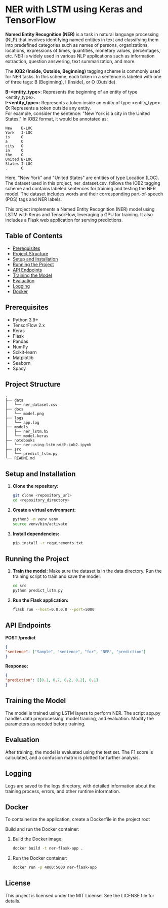 # NER with LSTM using Keras and TensorFlow

**Named Entity Recognition (NER)** is a task in natural language processing (NLP) that involves identifying named entities in text and classifying them into predefined categories such as names of persons, organizations, locations, expressions of times, quantities, monetary values, percentages, etc. NER is widely used in various NLP applications such as information extraction, question answering, text summarization, and more.  
  
The **IOB2 (Inside, Outside, Beginning)** tagging scheme is commonly used for NER tasks. In this scheme, each token in a sentence is labeled with one of three tags: B (Beginning), I (Inside), or O (Outside).  
  
**B-<entity_type>**: Represents the beginning of an entity of type <entity_type>.  
**I-<entity_type>**: Represents a token inside an entity of type <entity_type>.  
**O**: Represents a token outside any entity.      
For example, consider the sentence: "New York is a city in the United States." In IOB2 format, it would be annotated as:    
    
```mathematics
New    B-LOC
York   I-LOC
is     O
a      O
city   O
in     O
the    O
United B-LOC
States I-LOC
.      O
```  
  
Here, "New York" and "United States" are entities of type Location (LOC).
The dataset used in this project, ner_dataset.csv, follows the IOB2 tagging scheme and contains labeled sentences for training and testing the NER model. The dataset includes words and their corresponding part-of-speech (POS) tags and NER labels.  
   
This project implements a Named Entity Recognition (NER) model using LSTM with Keras and TensorFlow, leveraging a GPU for training. It also includes a Flask web application for serving predictions.

## Table of Contents

- [Prerequisites](#prerequisites)
- [Project Structure](#project-structure)
- [Setup and Installation](#setup-and-installation)
- [Running the Project](#running-the-project)
- [API Endpoints](#api-endpoints)
- [Training the Model](#training-the-model)
- [Evaluation](#evaluation)
- [Logging](#logging)
- [Docker](#docker)

## Prerequisites

- Python 3.9+
- TensorFlow 2.x
- Keras
- Flask
- Pandas
- NumPy
- Scikit-learn
- Matplotlib
- Seaborn
- Spacy


## Project Structure
```
.
├── data
│   └── ner_dataset.csv
├── docs
│   └── model.png
├── logs
│   └── app.log
├── models
│   ├── ner_lstm.h5
│   └── model.keras
├── notebooks
│   └── ner-using-lstm-with-iob2.ipynb
├── src
│   └── predict_lstm.py
└── README.md

```


## Setup and Installation

1. **Clone the repository:**
   ```sh
   git clone <repository_url>
   cd <repository_directory>
   ```
   
2. **Create a virtual environment:**
    ```sh
    python3 -m venv venv
    source venv/bin/activate
    ```
    
3. **Install dependencies:**
    ```sh
    pip install -r requirements.txt
    ```

## Running the Project

1. **Train the model:**
Make sure the dataset is in the data directory. Run the training script to train and save the model:
    ```sh
    cd src
    python predict_lstm.py
    ```

2. **Run the Flask application:**
   ```sh
   flask run --host=0.0.0.0 --port=5000
   ```
   
## API Endpoints

**POST /predict**
   ```json
   {
  "sentence": ["Sample", "sentence", "for", "NER", "prediction"]
   }
   ```

**Response:**
   ```json
   {
  "prediction": [[0.1, 0.7, 0.2, 0.2], 0.1]
   }
   ```

## Training the Model 
The model is trained using LSTM layers to perform NER. The script app.py handles data preprocessing, model training, and evaluation. Modify the parameters as needed before training.  

## Evaluation 
After training, the model is evaluated using the test set. The F1 score is calculated, and a confusion matrix is plotted for further analysis.  

## Logging
Logs are saved to the logs directory, with detailed information about the training process, errors, and other runtime information.  
  
## Docker   
To containerize the application, create a Dockerfile in the project root      
   
Build and run the Docker container:   
      
1. Build the Docker image:    
   ```sh
   docker build -t ner-flask-app .
   ```
   
2. Run the Docker container:    
   ```sh
   docker run -p 4000:5000 ner-flask-app
   ```
  
## License   
This project is licensed under the MIT License. See the LICENSE file for details.  
